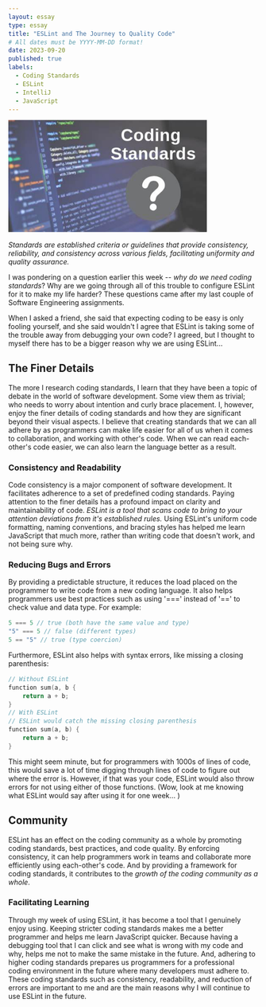 ```yaml
---
layout: essay
type: essay
title: "ESLint and The Journey to Quality Code"
# All dates must be YYYY-MM-DD format!
date: 2023-09-20
published: true
labels:
  - Coding Standards
  - ESLint
  - IntelliJ
  - JavaScript
---
```


<img width="400px" src="../img/standards.jpeg">

*Standards are established criteria or guidelines that provide consistency, reliability, and consistency across various fields, facilitating uniformity and quality assurance.*

I was pondering on a question earlier this week -- _why do we need coding standards_? Why are we going through all of this trouble to configure ESLint for it to make my life harder? These questions came after my last couple of Software Engineering assignments. 

When I asked a friend, she said that expecting coding to be easy is only fooling yourself, and she said wouldn't I agree that ESLint is taking some of the trouble away from debugging your own code? I agreed, but I thought to myself there has to be a bigger reason why we are using ESLint... 

## The Finer Details

The more I research coding standards, I learn that they have been a topic of debate in the world of software development. Some view them as trivial; who needs to worry about intention and curly brace placement. I, however, enjoy the finer details of coding standards and how they are significant beyond their visual aspects. I believe that creating standards that we can all adhere by as programmers can make life easier for all of us when it comes to collaboration, and working with other's code. When we can read each-other's code easier, we can also learn the language better as a result. 

### Consistency and Readability
Code consistency is a major component of software development. It facilitates adherence to a set of predefined coding standards. Paying attention to the finer details has a profound impact on clarity and maintainability of code. _ESLint is a tool that scans code to bring to your attention deviations from it's established rules._ Using ESLint's uniform code formatting, naming conventions, and bracing styles has helped me learn JavaScript that much more, rather than writing code that doesn't work, and not being sure why. 

### Reducing Bugs and Errors 
By providing a predictable structure, it reduces the load placed on the programmer to write code from a new coding language. It also helps programmers use best practices such as using '===' instead of '==' to check value and data type. For example:
```cpp
5 === 5 // true (both have the same value and type)
"5" === 5 // false (different types)
5 == "5" // true (type coercion)
```
Furthermore, ESLint also helps with syntax errors, like missing a closing parenthesis:
```cpp
// Without ESLint
function sum(a, b {
    return a + b;
}
// With ESLint
// ESLint would catch the missing closing parenthesis
function sum(a, b) {
    return a + b;
}
```
This might seem minute, but for programmers with 1000s of lines of code, this would save a lot of time digging through lines of code to figure out where the error is. However, if that was your code, ESLint would also throw errors for not using either of those functions. (Wow, look at me knowing what ESLint would say after using it for one week... )

## Community

ESLint has an effect on the coding community as a whole by promoting coding standards, best practices, and code quality. By enforcing consistency, it can help programmers work in teams and collaborate more efficiently using each-other's code. And by providing a framework for coding standards, it contributes to the _growth of the coding community as a whole_. 

### Facilitating Learning
Through my week of using ESLint, it has become a tool that I genuinely enjoy using. Keeping stricter coding standards makes me a better programmer and helps me learn JavaScript quicker. Because having a debugging tool that I can click and see what is wrong with my code and why, helps me not to make the same mistake in the future. And, adhering to higher coding standards prepares us programmers for a professional coding environment in the future where many developers must adhere to. These coding standards such as consistency, readability, and reduction of errors are important to me and are the main reasons why I will continue to use ESLint in the future. 
